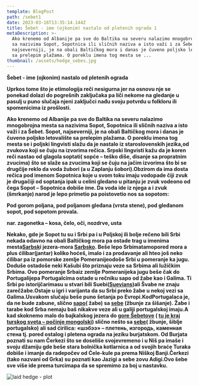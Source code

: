 ```yaml
---
template: BlogPost
path: /sebet1
date: 2023-03-16T13:35:14.144Z
title: Šebet - ime (ojkonim) nastalo od pletenih ograda 1
metaDescription: >-
  Ako krenemo od Albanije pa sve do Baltika na severu nalazimo mnogobrojna mesta
  sa nazivima Sopot, Sopotnica ili sličnih naziva a isto važi i za Šebet. Sopot,
  najseverniji, je na obali Baltičkog mora i danas je čuveno poljsko letovalište
  sa prelepim plažama. O poreklu imena tog mesta se ...
thumbnail: /assets/hedge_sebes.jpg
---
```

**Šebet - ime (ojkonim) nastalo od pletenih ograda**

**Uprkos tome što je etimologija reči nesigurna jer na osnovu nje se ponekad dolazi do pogrešnih zaključaka pa liči nekome na gledanje u pasulj u puno slučaja njeni zaključci nađu svoju potvrdu u folkloru ili spomenicima iz prošlosti.**

**Ako krenemo od Albanije pa sve do Baltika na severu nalazimo mnogobrojna mesta sa nazivima Sopot, Sopotnica ili sličnih naziva a isto važi i za Šebet. Sopot, najseverniji, je na obali Baltičkog mora i danas je čuveno poljsko letovalište sa prelepim plažama. O poreklu imena tog mesta se i poljski lingvisti slažu da je nastalo iz staroslovenskih jezika,od zvukova koji se čuju na izvorima rečica. Srpski lingvisti kažu da je koren reči nastao od glagola soptati( sopće – teško diše, disanje sa propratnim zvucima) što se slaže sa zvucima koji se čuju na jačim izvorima što bi se drugčije reklo da voda žubori (a u Zaplanju šobori).Obzirom da ima dosta rečica pod imenom Sopotnica koje u svom toku imaju vodopade čiji zvuk je drugačiji od soptanja ipak u celini gledano u pitanju je zvuk vodeono od čega Sopot – Sopotnica dobiše ime. Da voda ide iz njega a i zvuk (šmrkanje) narod je lepo primetio pa poistovetio nos sa sopotom:**

**Pod gorom poljana, pod poljanom gleđana (vrsta stene), pod gleđanom sopot, pod sopotom provala.**

**nar. zagonetka – kosa, čelo, oči, nozdrve, usta**

**Nekako, gde je Sopot tu su i Srbi pa i u Poljskoj ili bolje rečeno bili Srbi nekada odavno na obali Baltičkog mora pa ostade trag u imenima mesta[Sarbsk](https://en.wikipedia.org/wiki/Sarbsk)i jezera-mora [Sarbsko](https://goo.gl/maps/4VxDAyAsrY9wh5QS9). Beše lepo Srbimatamopored mora a plus ćilibar(jantar) koliko hoćeš, imalo i za prodavanje ali hteo još neko ćilibar pa iz pomorske zemlje Pomeranijeodoše Srbi u pomeranje ka jugu. Doduše ostadoše neki Kašubi što priznaju veze sa Srbima ali lužičkim Srbima. Ovo pomeranje Srbaiz zemlje Pomeranijeka jugu beše čak do Portugalijepa Portugalcima ostade u rečniku sapo od žabe kao i Galima. Ti Srbi po istorijčarimasu u stvari bili Suebi([Suevians](https://sr.wikipedia.org/sr-ec/%D0%A1%D0%B2%D0%B5%D0%B2%D0%B8))ali Švabe ne znaju zarečžabe.Ostaje u igri i varijanta da su Srbi preko žabe u nekoj vezi sa Galima.Usvakom slučaju beše puno šetanja po Evropi.KodPortugalaca je, da ne bude zabune, slično [sapo](https://pt.wikipedia.org/wiki/Sapo)( žabe) sa [sebe](https://pt.wikipedia.org/wiki/Sebe) (žbunje za šišanje). Žabe i tarabe kod Srba nemaju baš nikakve veze ali u galiji portugalskoj imaju.A kad skoknemo malo do bajkalskog jezera do [gore Šebetove](https://1baikal.ru/priroda/vernisazh-drevnikh-risunkov-chem-znamenita-reka-anga) ( [tu je kraj turskog sveta – počinje mongolski](https://baikzori.ru/articles/media/2021/2/12/selo-elantsyi-ot-kamennogo-veka-do-sovremennosti/)) slično nešto sa [sebe](https://pt.wikipedia.org/wiki/Sebe)( žbunje, šiblje portugalsko) ali sad ćirilica: «шэбээ» – плетень, изгородь, каменная стена tj. pored ostalog i pletena ograda na jeziku burjatskom. Od Burjata poznati su nam Čerkezi što se doseliše svojevremeno i u Niš pa imaše i svoju džamiju gde beše stara bolnička kotlarnica a od svojih braće Turaka dobiše i imanje da radepočev od Ćele-kule pa prema Niškoj Banji.Čerkezi (tako nazvani od Grka) su poznati kao Jazigi a sebe zovu Adigi.Ovo šebe sve više ide prema turcimapa da se spremimo za boj u nastavku.**

![laid hedge - plot](/assets/laid_hedge.jpg "plot")
